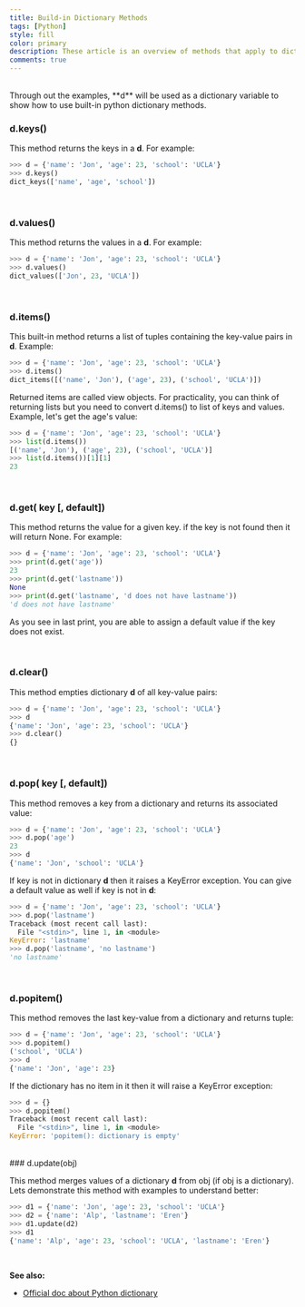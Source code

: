 ```yaml
---
title: Build-in Dictionary Methods
tags: [Python]
style: fill
color: primary
description: These article is an overview of methods that apply to dictionaries..
comments: true
---
```


<br>
Through out the examples, **d** will be used as a dictionary variable to show how to use built-in python dictionary methods.

<br>

### d.keys()

This method returns the keys in a **d**. For example:

```python
>>> d = {'name': 'Jon', 'age': 23, 'school': 'UCLA'}
>>> d.keys()
dict_keys(['name', 'age', 'school'])
```

<br>

### d.values()

This method returns the values in a **d**. For example:

```python
>>> d = {'name': 'Jon', 'age': 23, 'school': 'UCLA'}
>>> d.values()
dict_values(['Jon', 23, 'UCLA'])
```

<br>

### d.items()

This built-in method returns a list of tuples containing the key-value pairs in **d**. Example:

```python
>>> d = {'name': 'Jon', 'age': 23, 'school': 'UCLA'}
>>> d.items()
dict_items([('name', 'Jon'), ('age', 23), ('school', 'UCLA')])
```

Returned items are called view objects. For practicality, you can think of returning lists but you need to convert d.items() to list of keys and values. Example, let's get the age's value:

```python
>>> d = {'name': 'Jon', 'age': 23, 'school': 'UCLA'}
>>> list(d.items())
[('name', 'Jon'), ('age', 23), ('school', 'UCLA')]
>>> list(d.items())[1][1]
23
```

<br>

### d.get( key [, default])

This method returns the value for a given key. if the key is not found then it will return None. For example:

```python
>>> d = {'name': 'Jon', 'age': 23, 'school': 'UCLA'}
>>> print(d.get('age'))
23
>>> print(d.get('lastname'))
None
>>> print(d.get('lastname', 'd does not have lastname'))
'd does not have lastname'
```

As you see in last print, you are able to assign a default value if the key does not exist.

<br>

### d.clear()

This method empties dictionary **d** of all key-value pairs:

```python
>>> d = {'name': 'Jon', 'age': 23, 'school': 'UCLA'}
>>> d
{'name': 'Jon', 'age': 23, 'school': 'UCLA'}
>>> d.clear()
{}
```

<br>

### d.pop( key [, default])

This method removes a key from a dictionary and returns its associated value:

```python
>>> d = {'name': 'Jon', 'age': 23, 'school': 'UCLA'}
>>> d.pop('age')
23
>>> d
{'name': 'Jon', 'school': 'UCLA'}
```

If key is not in dictionary **d** then it raises a KeyError exception. You can give a default value as well if key is not in **d**:

```python
>>> d = {'name': 'Jon', 'age': 23, 'school': 'UCLA'}
>>> d.pop('lastname')
Traceback (most recent call last):
  File "<stdin>", line 1, in <module>
KeyError: 'lastname'
>>> d.pop('lastname', 'no lastname')
'no lastname'
```

<br>

### d.popitem()

This method removes the last key-value from a dictionary and returns tuple:

```python
>>> d = {'name': 'Jon', 'age': 23, 'school': 'UCLA'}
>>> d.popitem()
('school', 'UCLA')
>>> d
{'name': 'Jon', 'age': 23}
```

If the dictionary has no item in it then it will raise a KeyError exception:

```python
>>> d = {}
>>> d.popitem()
Traceback (most recent call last):
  File "<stdin>", line 1, in <module>
KeyError: 'popitem(): dictionary is empty'
```

<br>
### d.update(obj)

This method merges values of a dictionary **d** from obj (if obj is a dictionary). Lets demonstrate this method with examples to understand better:

```python
>>> d1 = {'name': 'Jon', 'age': 23, 'school': 'UCLA'}
>>> d2 = {'name': 'Alp', 'lastname': 'Eren'}
>>> d1.update(d2)
>>> d1
{'name': 'Alp', 'age': 23, 'school': 'UCLA', 'lastname': 'Eren'}
```

<br>

**See also:**

- [Official doc about Python dictionary](https://docs.python.org/3/tutorial/datastructures.html#dictionaries)

